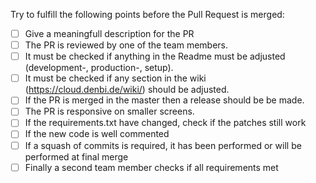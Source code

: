 Try to fulfill the following points before the Pull Request is merged:

- [ ] Give a meaningfull description for the PR
- [ ] The PR is reviewed by one of the team members.
- [ ] It must be checked if anything in the Readme must be adjusted (development-, production-, setup).
- [ ] It must be checked if any section in the wiki (https://cloud.denbi.de/wiki/) should be adjusted.
- [ ] If the PR is merged in the master then a release should be be made.
- [ ] The PR is responsive on smaller screens.
- [ ] If the requirements.txt have changed, check if the patches still work
- [ ] If the new code is well commented
- [ ] If a squash of commits is required, it has been performed or will be performed at final merge
- [ ] Finally a second team member checks if all requirements met
